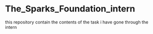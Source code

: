 # The_Sparks_Foundation_intern
this repository contain the contents of the task i have gone through the intern 

